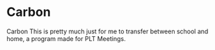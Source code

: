 # Carbon
Carbon
This is pretty much just for me to transfer between school and home, a program made for PLT Meetings.
